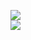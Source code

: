 [![](https://img.shields.io/badge/Made%20With-Github%20Spray-lightgrey.svg?style=for-the-badge&logo=github)](https://github.com/Annihil/github-spray#5436)  
[![](https://i.imgur.com/2DrTn0Z.gif)](https://github.com/Annihil/github-spray)